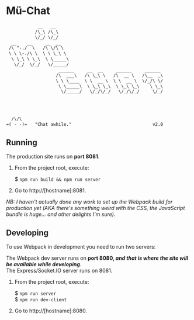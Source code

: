 Mü-Chat
======
```html                          
            __   __                                           
           /\_\ /\_\                                       
           \/_/ \/_/                                          
  __    __     __  __                                                                 
 /\ "-./  \   /\ \/\ \                                       
 \ \ \-./\ \  \ \ \_\ \                                                 
  \ \_\ \ \_\  \ \_____\                                               
   \/_/  \/_/   \/_____/                                      
                    ______     __  __     ______     ______  
                   /\  ___\   /\ \_\ \   /\  __ \   /\__  _\ 
                   \ \ \____  \ \  __ \  \ \  __ \  \/_/\ \/      
                    \ \_____\  \ \_\ \_\  \ \_\ \_\    \ \_\ 
                     \/_____/   \/_/\/_/   \/_/\/_/     \/_/  
                                                     
                                                            
                                                                 
                                                                 
  /\/\                            
=( - -)=   "Chat awhile."                               v2.0   
```

Running
------
The production site runs on **port 8081**.

1. From the project root, execute:
   
   $ `npm run build && npm run server`

2. Go to http://[hostname]:8081.

*NB: I haven't actually done any work to set up the Webpack build for production yet (AKA there's something weird with the CSS, the JavaScript bundle is huge... and other delights I'm sure).*


Developing
------
To use Webpack in development you need to run two servers:

The Webpack dev server runs on **port 8080, _and that is where the site will be available while developing_**.  
The Express/Socket.IO server runs on 8081. 

1. From the project root, execute:

   $ `npm run server`  
   $ `npm run dev-client`

2. Go to http://[hostname]:8080.